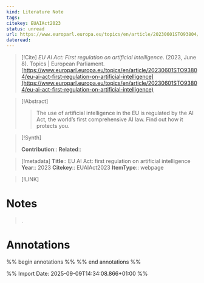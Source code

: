```yaml
---
kind: Literature Note
tags: 
citekey: EUAIAct2023
status: unread
url: https://www.europarl.europa.eu/topics/en/article/20230601STO93804/eu-ai-act-first-regulation-on-artificial-intelligence
dateread:
---
```


> [!Cite]
> _EU AI Act: First regulation on artificial intelligence_. (2023, June 8). Topics | European Parliament. [https://www.europarl.europa.eu/topics/en/article/20230601STO93804/eu-ai-act-first-regulation-on-artificial-intelligence](https://www.europarl.europa.eu/topics/en/article/20230601STO93804/eu-ai-act-first-regulation-on-artificial-intelligence)

> [!Abstract]
> > The use of artificial intelligence in the EU is regulated by the AI Act, the world’s first comprehensive AI law. Find out how it  protects you.
> 

>[!Synth]
> 
>**Contribution**::
>**Related**:: 

>[!metadata]
> **Title**:: EU AI Act: first regulation on artificial intelligence
> **Year**:: 2023
> **Citekey**:: EUAIAct2023
> **ItemType**:: webpage

> [!LINK]
> 


# Notes

> .

# Annotations

%% begin annotations %%
%% end annotations %%

%% Import Date: 2025-09-09T14:34:08.866+01:00 %%
